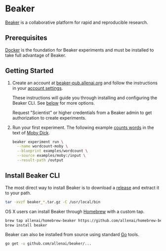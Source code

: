 # Beaker

[Beaker](https://beaker-pub.allenai.org) is a collaborative platform for
rapid and reproducible research.

## Prerequisites

[Docker](https://www.docker.com/) is the foundation for Beaker experiments and
must be installed to take full advantage of Beaker.

## Getting Started

1. Create an account at [beaker-pub.allenai.org](https://beaker-pub.allenai.org)
   and follow the instructions in your [account settings](https://beaker-pub.allenai.org/user).

   These instructions will guide you through installing and configuring the
   Beaker CLI. See [below](#install-beaker-cli) for more options.
   
   Request "Scientist" or higher credentials from a Beaker admin to get authorization
   to create experiments.

2. Run your first experiment. The following example
   [counts words](https://beaker-pub.allenai.org/bp/bp_qbjvcda1sed7) in the text
   of [Moby Dick](https://beaker-pub.allenai.org/ds/ds_1hz9k6sgxi0a).

   ```bash
   beaker experiment run \
     --name wordcount-moby \
     --blueprint examples/wordcount \
     --source examples/moby:/input \
     --result-path /output
   ```

## Install Beaker CLI

The most direct way to install Beaker is to download a
[release](https://github.com/allenai/beaker/releases) and extract it to your path.

```bash
tar -xvzf beaker_*.tar.gz -C /usr/local/bin
```

OS X users can install Beaker through [Homebrew](https://brew.sh/) with a custom tap.

```bash
brew tap allenai/homebrew-beaker https://github.com/allenai/homebrew-beaker.git
brew install beaker
```

Beaker can also be installed from source using standard [Go](https://golang.org/) tools.

```bash
go get -u github.com/allenai/beaker/...
```
